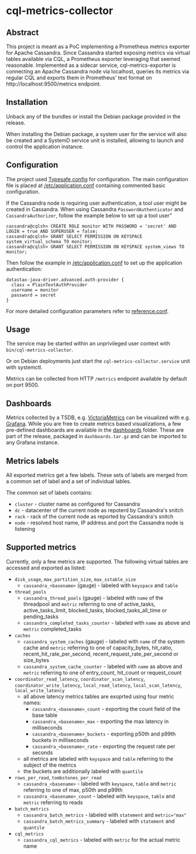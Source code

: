 # cql-metrics-collector

## Abstract

This project is meant as a PoC implementing a Prometheus metrics exporter for
Apache Cassandra. Since Cassandra started exposing metrics via virtual tables
available via CQL, a Prometheus exporter leveraging that seemed reasonable. 
Implemented as a sidecar service, cql-metrics-exporter is connecting an Apache
Cassandra node via localhost, queries its metrics via regular CQL and exports
them in Prometheus' text format on http://localhost:9500/metrics endpoint.

## Installation

Unback any of the bundles or install the Debian package provided in the release.

When installing the Debian package, a system user for the service will also be created and a SystemD service unit is installed, allowing to launch and control the application instance.

## Configuration

The project used [Typesafe config](https://lightbend.github.io/config/) for configuration. The main configuration file is placed at [/etc/application.conf](conf/application.conf) containing commented basic configuration.

If the Cassandra node is requiring user authentication, a tool user might be created in Cassandra. When using Cassandra `PasswordAuthenticator` and `CassandraAuthorizer`, follow the example below to set up a tool user"

```cql
cassandra@cqlsh> CREATE ROLE monitor WITH PASSWORD = 'secret' AND LOGIN = true AND SUPERUSER = false;
cassandra@cqlsh> GRANT SELECT PERMISSION ON KEYSPACE system_virtual_schema TO monitor;
cassandra@cqlsh> GRANT SELECT PERMISSION ON KEYSPACE system_views TO monitor;
```

Then follow the example in [/etc/application.conf](conf/application.conf) to set up the application authentication:

```
datastax-java-driver.advanced.auth-provider {
  class = PlainTextAuthProvider
  username = monitor
  password = secret
}
```

For more detailed configuration parameters refer to [reference.conf](src/main/resources/reference.conf).

## Usage

The service may be started within an unprivileged user context with
`bin/cql-metrics-collector`.

Or on Debian deployments just start the `cql-metrics-collector.service` unit with systemctl.

Metrics can be collected from HTTP `/metrics` endpoint available by default on port 9500.

## Dashboards

Metrics collected by a TSDB, e.g. [VictoriaMetrics](https://docs.victoriametrics.com/) can be visualized with e.g. [Grafana](https://grafana.com/oss/grafana/). While you are free to create metrics based visualizations, a few pre-defined dashboards are available in the [dashboards](dashboards) folder. These are part of the release, packaged in `dashboards.tar.gz` and can be imported to any Grafana instance.

## Metrics labels

All exported metrics get a few labels. These sets of labels are merged from
a common set of label and a set of individual lables.

The common set of labels contains:

* `cluster` - cluster name as configured for Cassandra
* `dc` - datacenter of the current node as repoterd by Cassandra's snitch
* `rack` - rack of the current node as reported by Cassandra's snitch
* `node` - resolved host name, IP address and port the Cassandra node is listening

## Supported metrics

Currently, only a few metrics are supported. The following virtual tables are
accessed and exported as listed:

* `disk_usage`, `max_partition_size`, `max_sstable_size`
  * `cassandra_<basename>` (gauge) - labeled with `keyspace` and `table`
* `thread_pools`
  * `cassandra_thread_pools` (gauge) - labeled with `name` of the threadpool and `metric` referring to one of active_tasks, active_tasks_limit, blocked_tasks, blocked_tasks_all_time or pending_tasks
  * `cassandra_completed_tasks_counter` - labeled with `name` as above and `metric` completed_tasks
* `caches`
  * `cassandra_system_caches` (gauge) - labeled with `name` of the system cache and `metric` referring to one of capacity_bytes, hit_ratio, recent_hit_rate_per_second, recent_request_rate_per_second or size_bytes
  * `cassandra_system_cache_counter` -  labeled with `name` as above and `metric` referring to one of entry_count, hit_count or request_count
* `coordinator_read_latency`, `coordinator_scan_latency`, `coordinator_write_latency`, `local_read_latency`, `local_scan_latency`, `local_write_latency`
  * all above latency metrics tables are exoprted using four metric names:
    * `cassandra_<basename>_count` - exporting the count field of the base table
    * `cassandra_<basename>_max` - exporting the max latency in milliseconds
    * `cassandra_<basename>_buckets` - exporting p50th and p99th buckets in milliseconds
    * `cassandra_<basename>_rate` - exporting the request rate per seconds
  * all metrics are labeled with `keyspace` and `table` referring to the subject of the metrics
  * the buckets are additionally labeled with `quantile`
* `rows_per_read`, `tombstones_per_read`
  * `cassandra_<basename>` - labeled with `keyspace`, `table` and `metric` referring to one of max, p50th and p99th
  * `cassandra_<basename>_count` - labeled with `keyspace`, `table` and `metric` referring to reads
* `batch_metrics`
  * `cassandra_batch_metrics` - labeled with `statement` and `metric="max"`
  * `cassandra_batch_metrics_summary` - labeled with `statement` and `quantile`
* `cql_metrics`
  * `cassandra_cql_metrics` - labeled with `metric` for the actual metric name
